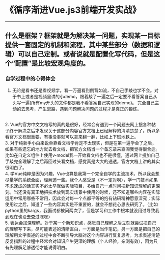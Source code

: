# 《循序渐进Vue.js3前端开发实战》
-----
## 什么是框架？框架就是为解决某一问题，实现某一目标提供一套固定的机制和流程，其中某些部分（数据和逻辑）可以自己定制。或者说就是配置化写代码，但是这个“配置”是比较宏观角度的。
### 自学过程中的心得体会
1. 无论是看书还是看视频学，看一万遍看到倒背如流，不自己手敲也学不会。对于书上或者是视频里讲的小demo，跟着敲了一遍之后一定要不看答案自己从头写一遍(所有my开头的文件都是我不看答案自己实现的demo)。 完全自己主动的去思考，产生思路，遇到问题解决问题的过程才是真正的锻炼。
<br>
2. Vue的官方中文文档写的真的是很好，经常会有遇到一个问题去网上搜各种帖子终于解决之后才发现关于这部分内容官方文档上已经解释的清清楚楚了，所以多看官方文档很重要，有事没事就可以拿来翻一翻，比如上下班地铁上。
<br>
3. 对于纯新手小白来说单靠看文档学肯定不太现实，但是在第一遍学会了之后，如果有些遗忘的地方就去看文档，把官方文档当一个备忘录来查阅我觉得很合适。比如在自定义组件上使用v-model我一开始看文档也不是很懂，通过网上搜加自己手敲完全理解了之后再回过头看文档，感觉真是大大的通透，官方文档上讲的其实很明白了。
<br>
4. 学Vue纯粹是因为兴趣，Vue也算是我第一个完全自学的主流技术，所以我会想尽量学的系统全面，理解透一些。我个人感受是（不一定对啊），学一门技术如果不求速成的话其实不必太早就做实际项目，多给自己一点时间把新知识理解的更深刻。当还没有真正地把技术放到现实场景中使用的时候，还不知道哪些内容在实际运用中常用哪些不常用，因此会对每一个点都平等的抱有钻研精神愿意深究；实际使用过之后，知道了一些内容其实是不重要的，就会不想花心思去研究了。（比如python里的kargs，我面试都被问两次了，但是学习和工作中根本就没用过导致我到现在也没去查过嘿嘿）
<br>
5. 表达会加深理解。对于某一个新知识点，感觉自己理解之后立刻就尝试把自己的理解写下来，尽可能表述的清晰直白，一方面是当作笔记，另一方面是把自己的理解用文字表述的过程中会不断引导大脑对这个内容进行反复思考，为求表述清楚反复措辞的过程中经常会对知识产生更深的理解（个人经验，亲测有效），因为只有先理解足够透彻才能说得明白。

-----